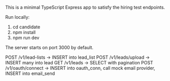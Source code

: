 This is a minimal TypeScript Express app to satisfy the hiring test endpoints.

Run locally:

1. cd candidate
2. npm install
3. npm run dev

The server starts on port 3000 by default.


POST /v1/lead-lists → INSERT into lead_list
POST /v1/leads/upload → INSERT many into lead
GET /v1/leads → SELECT with pagination
POST /v1/oauth/connect → INSERT into oauth_conn, call mock email provider, INSERT into email_send